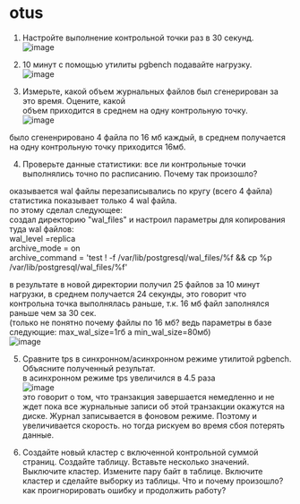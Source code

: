 # otus
1. Настройте выполнение контрольной точки раз в 30 секунд.  
![image](https://user-images.githubusercontent.com/108919955/184525084-35013ee7-d60c-406b-9b8c-20404d8509f7.png)
   
3. 10 минут c помощью утилиты pgbench подавайте нагрузку.  
![image](https://user-images.githubusercontent.com/108919955/184526422-c293c5e3-5e2f-4758-91f3-a9ce1cd0743a.png)
  
5. Измерьте, какой объем журнальных файлов был сгенерирован за это время. Оцените, какой   
объем приходится в среднем на одну контрольную точку.  
![image](https://user-images.githubusercontent.com/108919955/184526454-e60e16d0-dd39-4d41-8516-a3995b46cc19.png)  
  
было сгененрировано 4 файла по 16 мб каждый, в среднем получается на одну контрольную точку приходится 16мб.  
  
4. Проверьте данные статистики: все ли контрольные точки выполнялись точно по расписанию. 
Почему так произошло?  

оказывается wal файлы перезаписывались по кругу (всего 4 файла)
статистика показывает только 4 wal файла.  
по этому сделал следующее:  
создал директорию "wal_files" и настроил параметры для копирования туда wal файлов:  
wal_level =replica  
archive_mode = on   
archive_command = 'test ! -f /var/lib/postgresql/wal_files/%f && cp %p /var/lib/postgresql/wal_files/%f'  
  
в результате в новой директории получил 25 файлов за 10 минут нагрузки, в среднем получается 24 секунды, это говорит что контрольна точка выполнялась раньше, т.к. 16 мб файл заполнялся раньше чем за 30 сек.   
(только не понятно почему файлы по 16 мб? ведь параметры в базе следующие: max_wal_size=1гб а min_wal_size=80мб)  
![image](https://user-images.githubusercontent.com/108919955/184529235-828236b3-2763-45ea-b3b6-c948922c53cc.png)
  
5. Сравните tps в синхронном/асинхронном режиме утилитой pgbench. Объясните полученный 
результат.  
в асинхронном режиме tps увеличился в 4.5 раза   
![image](https://user-images.githubusercontent.com/108919955/184529681-966bc7fc-5cfd-4020-97b4-15b06b9e63ca.png)  
это говорит о том, что транзакция завершается немедленно и не ждет пока все журнальные записи об этой транзакции окажутся на диске. Журнал записывается в фоновом режиме. Поэтому и увеличивается скорость. но тогда рискуем во время сбоя потерять данные.  

6. Создайте новый кластер с включенной контрольной суммой страниц. Создайте таблицу.
Вставьте несколько значений. Выключите кластер. Измените пару байт в таблице. Включите 
кластер и сделайте выборку из таблицы. Что и почему произошло? как проигнорировать ошибку и 
продолжить работу?  
